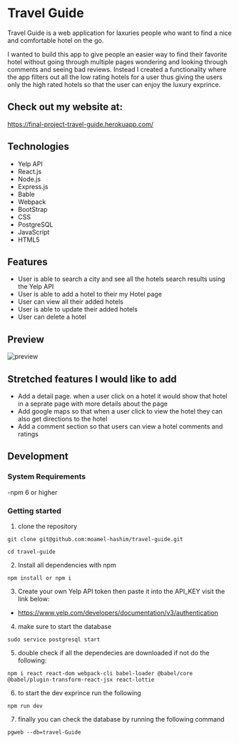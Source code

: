 # Travel Guide

Travel Guide is a web application for laxuries people who want to find a nice and comfortable hotel on the go.

I wanted to build this app to give people an easier way to find their favorite hotel without going through multiple pages 
wondering and looking through comments and seeing bad reviews. Instead I created a functionality where the app filters out 
all the low rating hotels for a user thus giving the users only the high rated hotels so that the user can enjoy the 
luxury exprince. 

## Check out my website at:
https://final-project-travel-guide.herokuapp.com/

## Technologies

- Yelp API
- React.js
- Node.js
- Express.js
- Bable
- Webpack
- BootStrap
- CSS
- PostgreSQL
- JavaScript
- HTML5

## Features

- User is able to search a city and see all the hotels search results using the Yelp API
- User is able to add a hotel to their my Hotel page
- User can view all their added hotels 
- User is able to update their added hotels
- User can delete a hotel

## Preview 
![preview](https://user-images.githubusercontent.com/90476994/179867765-3851feb1-f94f-429c-b717-ea090115e7de.gif)

## Stretched features I would like to add 

- Add a detail page. when a user click on a hotel it would show that hotel in a seprate page with more details about the page 
- Add google maps so that when a user click to view the hotel they can also get directions to the hotel
- Add a comment section so that users can view a hotel comments and ratings

## Development

### System Requirements

-npm 6 or higher


### Getting started 

1. clone the repository

``` shell
git clone git@github.com:moamel-hashim/travel-guide.git

cd travel-guide
```
2. Install all dependencies with npm

```shell
npm install or npm i
```
3. Create your own Yelp API token then paste it into the API_KEY visit the link below:

- https://www.yelp.com/developers/documentation/v3/authentication

4. make sure to start the database

```shell 
sudo service postgresql start
```

5. double check if all the dependecies are downloaded if not do the following:

```shell
npm i react react-dom webpack-cli babel-loader @babel/core @babel/plugin-transform-react-jsx react-lottie
```
6. to start the dev exprince run the following

```shell
npm run dev
```
7. finally you can check the database by running the following command

```shell
pgweb --db=travel-Guide
```
